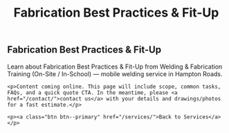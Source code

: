 ﻿---
layout: kmw_base
title: Fabrication Best Practices & Fit-Up
permalink: /services/training/fabrication-best/
seo_description: Learn about Fabrication Best Practices & Fit-Up from Welding & Fabrication Training (On-Site / In-School) — mobile welding service in Hampton Roads.
---

<section class="section">
  <div class="container">
    <h1>Fabrication Best Practices & Fit-Up</h1>
    <p class="lead">Learn about Fabrication Best Practices & Fit-Up from Welding & Fabrication Training (On-Site / In-School) — mobile welding service in Hampton Roads.</p>

    <p>Content coming online. This page will include scope, common tasks, FAQs, and a quick quote CTA. In the meantime, please <a href="/contact/">contact us</a> with your details and drawings/photos for a fast estimate.</p>

    <p><a class="btn btn--primary" href="/services/">Back to Services</a></p>
  </div>
</section>
